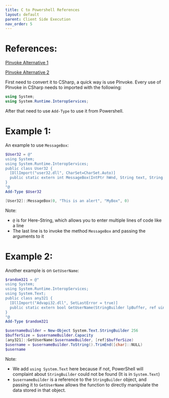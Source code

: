 ```yaml
---
title: C to Powershell References
layout: default
parent: Client Side Execution
nav_order: 5
---
```


# References:
[PInvoke Alternative 1]

[PInvoke Alternative 2]

First need to convert it to CSharp, a quick way is use PInvoke. Every use of PInvoke in CSharp needs to imported with the following:

```csharp
using System;
using System.Runtime.InteropServices;
```

After that need to use `Add-Type` to use it from Powershell. 

# Example 1:
An example to use `MessageBox`:

```powershell
$User32 = @"
using System;
using System.Runtime.InteropServices;
public class User32 {
  [DllImport("user32.dll", CharSet=CharSet.Auto)]
  public static extern int MessageBox(IntPtr hWnd, String text, String caption, int options);
}
"@
Add-Type $User32

[User32]::MessageBox(0, "This is an alert", "MyBox", 0)
```

Note:

 * `@` is for Here-String, which allows you to enter multiple lines of code like a line
 * The last line is to invoke the method `MessageBox` and passing the arguments to it

# Example 2:
Another example is on `GetUserName`:

```powershell
$random321 = @"
using System;
using System.Runtime.InteropServices;
using System.Text;
public class any321 {
  [DllImport("Advapi32.dll", SetLastError = true)]
  public static extern bool GetUserName(StringBuilder lpBuffer, ref uint nSize);
}
"@
Add-Type $random321

$usernameBuilder = New-Object System.Text.StringBuilder 256
$bufferSize = $usernameBuilder.Capacity
[any321]::GetUserName($usernameBuilder, [ref]$bufferSize)
$username = $usernameBuilder.ToString().TrimEnd([char]::NULL)
$username
```

Note:

* We add `using System.Text` here because if not, PowerShell will complaint about `StringBuilder` could not be found (It is in `System.Text`)
* `$usernameBuilder` is a reference to the `StringBuilder` object, and passing it to `GetUserName` allows the function to directly manipulate the data stored in that object.

[PInvoke Alternative 1]: https://www.p-invoke.net/
[PInvoke Alternative 2]: https://www.pinvoke.dev/
